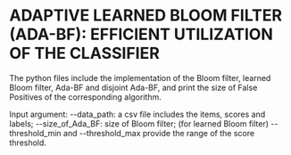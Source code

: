 # ADAPTIVE LEARNED BLOOM FILTER (ADA-BF): EFFICIENT UTILIZATION OF THE CLASSIFIER

The python files include the implementation of the Bloom filter, learned Bloom filter, Ada-BF and disjoint Ada-BF, and print the size of False Positives of the corresponding algorithm.

Input argument: --data_path: a csv file includes the items, scores and labels; --size_of_Ada_BF: size of Bloom filter;
(for learned Bloom filter) --threshold_min and --threshold_max provide the range of the score threshold. 

